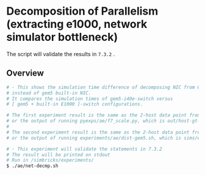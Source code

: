 # Decomposition of Parallelism (extracting e1000, network simulator bottleneck)

The script will validate the results in `7.3.2` . 

## Overview

```bash
# - This shows the simulation time difference of decomposing NIC from Gem5, 
# instead of gem5 built-in NIC.
# It compares the simulation times of gem5-i40e-switch versus 
# [ gem5 + built-in E1000 ]-switch configurations.

# The first experiment result is the same as the 2-host data point from Figure 7.
# or the output of running pyexps/ae/f7_scale.py, which is out/host-gt-ib-sw-1000m-2-1.json 
# 
# The second experiment result is the same as the 2-host data point from Figure 6.
# or the output of running experiments/ae/dist-gem5.sh, which is sims/external/gem5/util/dist/test/run-2.out

# - This experiment will validate the statements in 7.3.2
# The result will be printed on stdout
# Run in /simbricks/experiments/
$ ./ae/net-decmp.sh
```